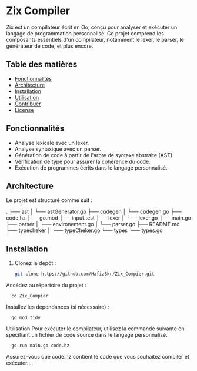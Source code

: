 # Zix Compiler

Zix est un compilateur écrit en Go, conçu pour analyser et exécuter un langage de programmation personnalisé. Ce projet comprend les composants essentiels d'un compilateur, notamment le lexer, le parser, le générateur de code, et plus encore.

## Table des matières

- [Fonctionnalités](#fonctionnalités)
- [Architecture](#architecture)
- [Installation](#installation)
- [Utilisation](#utilisation)
- [Contribuer](#contribuer)
- [License](#license)

## Fonctionnalités

- Analyse lexicale avec un lexer.
- Analyse syntaxique avec un parser.
- Génération de code à partir de l'arbre de syntaxe abstraite (AST).
- Vérification de type pour assurer la cohérence du code.
- Exécution de programmes écrits dans le langage personnalisé.

## Architecture

Le projet est structuré comme suit :

.
├── ast
│   └── astGenerator.go
├── codegen
│   └── codegen.go
├── code.hz
├── go.mod
├── input.test
├── lexer
│   └── lexer.go
├── main.go
├── parser
│   ├── environement.go
│   └── parser.go
├── README.md
├── typecheker
│   └── typeCheker.go
└── types
    └── types.go


## Installation

1. Clonez le dépôt :

   ```bash
   git clone https://github.com/HafizBkr/Zix_Compier.git
Accédez au répertoire du projet :

      
      cd Zix_Compier
      
Installez les dépendances (si nécessaire) :


      go mod tidy

      
Utilisation
Pour exécuter le compilateur, utilisez la commande suivante en spécifiant un fichier de code source dans le langage personnalisé.


      go run main.go code.hz


Assurez-vous que code.hz contient le code que vous souhaitez compiler et exécuter....
